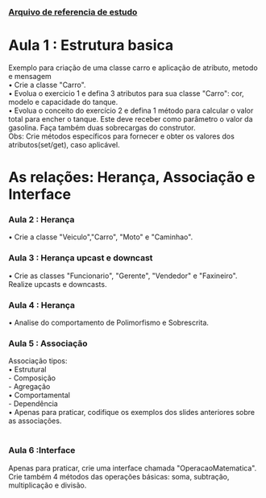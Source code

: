 ### [Arquivo de referencia de estudo](https://github.com/christianrsouza/dio-trilha-java-basico/blob/main/programacao-orientada-objeto/Programa%C3%A7%C3%A3o%20Orientada%20a%20Objetos_Thiago%20Leite.pptx?raw=true)
<h1> Aula 1 : Estrutura basica</h1>
  Exemplo para criação de uma classe carro e aplicação de atributo, metodo e mensagem<br/>
•	Crie a classe "Carro".<br/>
•	Evolua o exercicio 1 e defina 3 atributos para sua classe "Carro": cor, modelo e capacidade do tanque.<br/>
•	Evolua o conceito do exercício 2 e defina 1 método para calcular o valor total para encher o tanque. Este deve receber como parâmetro o valor da gasolina. Faça também duas sobrecargas do construtor.<br/>
Obs: Crie métodos específicos para fornecer e obter os valores dos atributos(set/get), caso aplicável. <br/>

<h1> As relações: Herança, Associação e Interface </h1>
<h3>Aula 2 : Herança </h3>
•	Crie a classe "Veiculo","Carro", "Moto" e "Caminhao". <br/> 
<h3>Aula 3 : Herança upcast e downcast </h3>
•	Crie as classes "Funcionario", "Gerente", "Vendedor" e "Faxineiro". Realize upcasts e downcasts. <br/>
<h3>Aula 4 : Herança </h3>
• Analise do comportamento de Polimorfismo e Sobrescrita.
<h3>Aula 5 : Associação </h3>
Associação tipos: <br/> 
•	Estrutural<br/> 
  - Composição<br/> 
  - Agregação<br/> 
•	Comportamental<br/> 
  - Dependência<br/> 
•	Apenas para praticar, codifique os exemplos dos slides anteriores sobre as associações.<br/> 
<br/> 
<h3>Aula 6 :Interface </h3>

Apenas para praticar, crie uma interface chamada "OperacaoMatematica". Crie também 4 métodos das operações básicas: soma, subtração, multiplicação e divisão.





